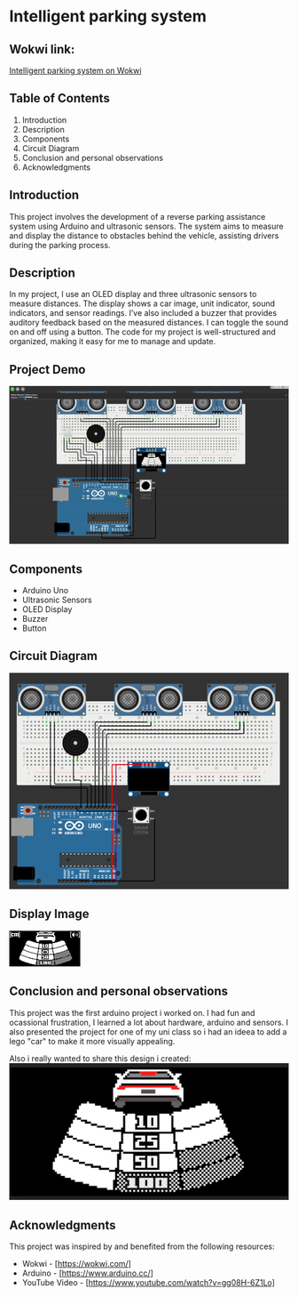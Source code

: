 # Intelligent parking system

## Wokwi link:
[Intelligent parking system on Wokwi](https://wokwi.com/projects/384735044985188353)

## Table of Contents
1. Introduction
2. Description
3. Components
4. Circuit Diagram
5. Conclusion and personal observations
6. Acknowledgments

## Introduction
This project involves the development of a reverse parking assistance system using Arduino and ultrasonic sensors. 
The system aims to measure and display the distance to obstacles behind the vehicle, assisting drivers during the parking process.

## Description
In my project, I use an OLED display and three ultrasonic sensors to measure distances. 
The display shows a car image, unit indicator, sound indicators, and sensor readings. 
I’ve also included a buzzer that provides auditory feedback based on the measured distances. 
I can toggle the sound on and off using a button. The code for my project is well-structured and organized, making it easy for me to manage and update.

## Project Demo

![Display Image](images/ProjectDemo.gif)

## Components
- Arduino Uno
- Ultrasonic Sensors
- OLED Display
- Buzzer
- Button

## Circuit Diagram
![Circuit Diagram](images/CircuitDiagram.png)

## Display Image

![Display Image](images/img02.png)

## Conclusion and personal observations

This project was the first arduino project i worked on. 
I had fun and ocassional frustration, I learned a lot about hardware, arduino and sensors. 
I also presented the project for one of my uni class so i had an ideea to add a lego "car" to make it more visually appealing.

Also i really wanted to share this design i created: 
![Project initial design](images/img01.png)


## Acknowledgments

This project was inspired by and benefited from the following resources:

- Wokwi - [https://wokwi.com/]
- Arduino - [https://www.arduino.cc/]
- YouTube Video - [https://www.youtube.com/watch?v=gg08H-6Z1Lo]

